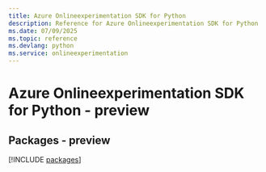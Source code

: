 ```yaml
---
title: Azure Onlineexperimentation SDK for Python
description: Reference for Azure Onlineexperimentation SDK for Python
ms.date: 07/09/2025
ms.topic: reference
ms.devlang: python
ms.service: onlineexperimentation
---
```

# Azure Onlineexperimentation SDK for Python - preview
## Packages - preview
[!INCLUDE [packages](onlineexperimentation-index.md)]